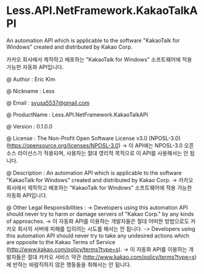 # Less.API.NetFramework.KakaoTalkAPI
An automation API which is applicable to the software "KakaoTalk for Windows" created and distributed by Kakao Corp.

카카오 회사에서 제작하고 배포하는 "KakaoTalk for Windows" 소프트웨어에 적용 가능한 자동화 API입니다.

@ Author : Eric Kim

@ Nickname : Less

@ Email : syusa5537@gmail.com

@ ProductName : Less.API.NetFramework.KakaoTalkAPI

@ Version : 0.1.0.0

@ License : The Non-Profit Open Software License v3.0 (NPOSL-3.0) (https://opensource.org/licenses/NPOSL-3.0)
-> 이 API에는 NPOSL-3.0 오픈소스 라이선스가 적용되며, 사용자는 절대 영리적 목적으로 이 API를 사용해서는 안 됩니다.

@ Description : An automation API which is applicable to the software "KakaoTalk for Windows" created and distributed by Kakao Corp.
-> 카카오 회사에서 제작하고 배포하는 "KakaoTalk for Windows" 소프트웨어에 적용 가능한 자동화 API입니다.

@ Other Legal Responsibilities :
-> Developers using this automation API should never try to harm or damage servers of "Kakao Corp." by any kinds of approaches.
-> 이 자동화 API를 이용하는 개발자들은 절대 어떠한 방법으로도 카카오 회사의 서버에 피해를 입히려는 시도를 해서는 안 됩니다.
-> Developers using this automation API should never try to take any undesired actions which are opposite to the Kakao Terms of Service (http://www.kakao.com/policy/terms?type=s).
-> 이 자동화 API를 이용하는 개발자들은 절대 카카오 서비스 약관 (http://www.kakao.com/policy/terms?type=s)에 반하는 바람직하지 않은 행동들을 취해서는 안 됩니다.
